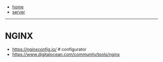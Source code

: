 - [home](/)
- [server](/server.md)
---
# NGINX
- https://nginxconfig.io/ # configurator
- https://www.digitalocean.com/community/tools/nginx